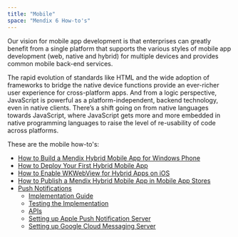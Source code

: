 ```yaml
---
title: "Mobile"
space: "Mendix 6 How-to's"
---
```

Our vision for mobile app development is that enterprises can greatly benefit from a single platform that supports the various styles of mobile app development (web, native and hybrid) for multiple devices and provides common mobile back-end services.

The rapid evolution of standards like HTML and the wide adoption of frameworks to bridge the native device functions provide an ever-richer user experience for cross-platform apps. And from a logic perspective, JavaScript is powerful as a platform-independent, backend technology, even in native clients. There’s a shift going on from native languages towards JavaScript, where JavaScript gets more and more embedded in native programming languages to raise the level of re-usability of code across platforms.

These are the mobile how-to's:

* [How to Build a Mendix Hybrid Mobile App for Windows Phone](/howto6/building-a-mendix-hybrid-mobile-app-for-windows-phone)
* [How to Deploy Your First Hybrid Mobile App](/howto6/deploy-your-first-hybrid-mobile-app)
* [How to Enable WKWebView for Hybrid Apps on iOS](/howto6/how-to-enable-wkwebview-for-hybrid-app-for-ios)
* [How to Publish a Mendix Hybrid Mobile App in Mobile App Stores](/howto6/publishing-a-mendix-hybrid-mobile-app-in-mobile-app-stores)
* [Push Notifications](/howto6/push-notifications)
    * [Implementation Guide](/howto6/implementation-guide)
    * [Testing the Implementation](/howto6/testing-the-implementation)
    * [APIs](/howto6/apis)
    * [Setting up Apple Push Notification Server](/howto6/setting-up-apple-push-notification-server)
    * [Setting up Google Cloud Messaging Server](/howto6/setting-up-google-firebase-cloud-messaging-server)
